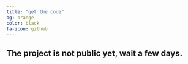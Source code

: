 ```yaml
---
title: "get the code"
bg: orange
color: black
fa-icon: github
---
```


## The project is not public yet, wait a few days.
